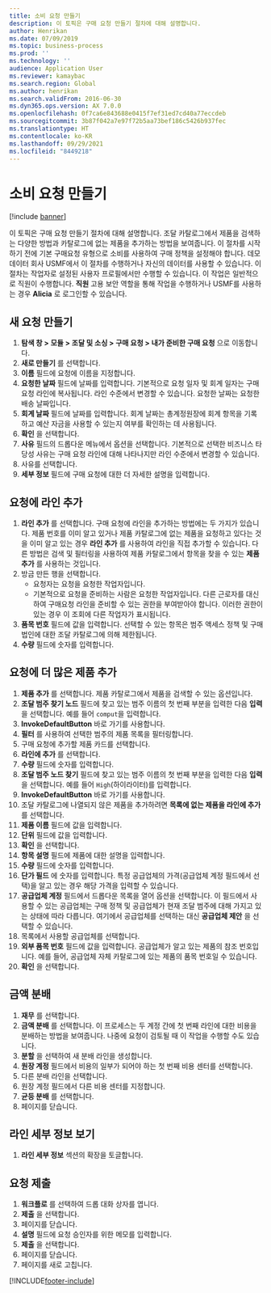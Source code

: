 ```yaml
---
title: 소비 요청 만들기
description: 이 토픽은 구매 요청 만들기 절차에 대해 설명합니다.
author: Henrikan
ms.date: 07/09/2019
ms.topic: business-process
ms.prod: ''
ms.technology: ''
audience: Application User
ms.reviewer: kamaybac
ms.search.region: Global
ms.author: henrikan
ms.search.validFrom: 2016-06-30
ms.dyn365.ops.version: AX 7.0.0
ms.openlocfilehash: 0f7ca6e843688e0415f7ef31ed7cd40a77eccdeb
ms.sourcegitcommit: 3b87f042a7e97f72b5aa73bef186c5426b937fec
ms.translationtype: HT
ms.contentlocale: ko-KR
ms.lasthandoff: 09/29/2021
ms.locfileid: "8449218"
---
```

# <a name="create-a-requisition-for-consumption"></a>소비 요청 만들기

[!include [banner](../../includes/banner.md)]

이 토픽은 구매 요청 만들기 절차에 대해 설명합니다. 조달 카탈로그에서 제품을 검색하는 다양한 방법과 카탈로그에 없는 제품을 추가하는 방법을 보여줍니다. 이 절차를 시작하기 전에 기본 구매요청 유형으로 소비를 사용하여 구매 정책을 설정해야 합니다. 데모 데이터 회사 USMF에서 이 절차를 수행하거나 자신의 데이터를 사용할 수 있습니다. 이 절차는 작업자로 설정된 사용자 프로필에서만 수행할 수 있습니다. 이 작업은 일반적으로 직원이 수행합니다. **직원** 고용 보안 역할을 통해 작업을 수행하거나 USMF를 사용하는 경우 **Alicia** 로 로그인할 수 있습니다.


## <a name="create-a-new-requisition"></a>새 요청 만들기
1. **탐색 창 > 모듈 > 조달 및 소싱 > 구매 요청 > 내가 준비한 구매 요청** 으로 이동합니다.
2. **새로 만들기** 를 선택합니다.
3. **이름** 필드에 요청에 이름을 지정합니다.
4. **요청한 날짜** 필드에 날짜를 입력합니다. 기본적으로 요청 일자 및 회계 일자는 구매 요청 라인에 복사됩니다. 라인 수준에서 변경할 수 있습니다. 요청한 날짜는 요청한 배송 날짜입니다.  
5. **회계 날짜** 필드에 날짜를 입력합니다. 회계 날짜는 총계정원장에 회계 항목을 기록하고 예산 자금을 사용할 수 있는지 여부를 확인하는 데 사용됩니다.  
6. **확인** 을 선택합니다.
7. **사유** 필드의 드롭다운 메뉴에서 옵션을 선택합니다. 기본적으로 선택한 비즈니스 타당성 사유는 구매 요청 라인에 대해 나타나지만 라인 수준에서 변경할 수 있습니다.  
8. 사유를 선택합니다.
9. **세부 정보** 필드에 구매 요청에 대한 더 자세한 설명을 입력합니다.

## <a name="add-a-line-to-the-requisition"></a>요청에 라인 추가
1. **라인 추가** 를 선택합니다. 구매 요청에 라인을 추가하는 방법에는 두 가지가 있습니다. 제품 번호를 이미 알고 있거나 제품 카탈로그에 없는 제품을 요청하고 있다는 것을 이미 알고 있는 경우 **라인 추가** 를 사용하여 라인을 직접 추가할 수 있습니다. 다른 방법은 검색 및 필터링을 사용하여 제품 카탈로그에서 항목을 찾을 수 있는 **제품 추가** 를 사용하는 것입니다.    
2. 방금 만든 행을 선택합니다.
    - 요청자는 요청을 요청한 작업자입니다.   
    - 기본적으로 요청을 준비하는 사람은 요청한 작업자입니다. 다른 근로자를 대신하여 구매요청 라인을 준비할 수 있는 권한을 부여받아야 합니다. 이러한 권한이 있는 경우 이 조회에 다른 작업자가 표시됩니다.  
3. **품목 번호** 필드에 값을 입력합니다. 선택할 수 있는 항목은 범주 액세스 정책 및 구매 법인에 대한 조달 카탈로그에 의해 제한됩니다.   
4. **수량** 필드에 숫자를 입력합니다.

## <a name="add-more-products-to-the-requisition"></a>요청에 더 많은 제품 추가
1. **제품 추가** 를 선택합니다. 제품 카탈로그에서 제품을 검색할 수 있는 옵션입니다.    
2. **조달 범주 찾기 노드** 필드에 찾고 있는 범주 이름의 첫 번째 부분을 입력한 다음 **입력** 을 선택합니다. 예를 들어 `comput`을 입력합니다.  
3. **InvokeDefaultButton** 바로 가기를 사용합니다.
4. **필터** 를 사용하여 선택한 범주의 제품 목록을 필터링합니다.
5. 구매 요청에 추가할 제품 카드를 선택합니다.
6. **라인에 추가** 를 선택합니다.
7. **수량** 필드에 숫자를 입력합니다.
8. **조달 범주 노드 찾기** 필드에 찾고 있는 범주 이름의 첫 번째 부분을 입력한 다음 **입력** 을 선택합니다. 예를 들어 `High`(하이라이터)를 입력합니다.  
9. **InvokeDefaultButton** 바로 가기를 사용합니다.
10. 조달 카탈로그에 나열되지 않은 제품을 추가하려면 **목록에 없는 제품을 라인에 추가** 를 선택합니다.
11. **제품 이름** 필드에 값을 입력합니다.
12. **단위** 필드에 값을 입력합니다.
13. **확인** 을 선택합니다.
14. **항목 설명** 필드에 제품에 대한 설명을 입력합니다.
15. **수량** 필드에 숫자를 입력합니다.
16. **단가 필드** 에 숫자를 입력합니다. 특정 공급업체의 가격(공급업체 계정 필드에서 선택)을 알고 있는 경우 해당 가격을 입력할 수 있습니다.   
17. **공급업체 계정** 필드에서 드롭다운 목록을 열어 옵션을 선택합니다. 이 필드에서 사용할 수 있는 공급업체는 구매 정책 및 공급업체가 현재 조달 범주에 대해 가지고 있는 상태에 따라 다릅니다. 여기에서 공급업체를 선택하는 대신 **공급업체 제안** 을 선택할 수 있습니다.    
18. 목록에서 사용할 공급업체를 선택합니다.
19. **외부 품목 번호** 필드에 값을 입력합니다. 공급업체가 알고 있는 제품의 참조 번호입니다. 예를 들어, 공급업체 자체 카탈로그에 있는 제품의 품목 번호일 수 있습니다.  
20. **확인** 을 선택합니다.

## <a name="distribute-amounts"></a>금액 분배
1. **재무** 를 선택합니다.
2. **금액 분배** 를 선택합니다. 이 프로세스는 두 계정 간에 첫 번째 라인에 대한 비용을 분배하는 방법을 보여줍니다. 나중에 요청이 검토될 때 이 작업을 수행할 수도 있습니다.  
3. **분할** 을 선택하여 새 분배 라인을 생성합니다.
4. **원장 계정** 필드에서 비용의 일부가 되어야 하는 첫 번째 비용 센터를 선택합니다.
5. 다른 분배 라인을 선택합니다.
6. 원장 계정 필드에서 다른 비용 센터를 지정합니다.
7. **균등 분배** 를 선택합니다.
8. 페이지를 닫습니다.

## <a name="view-line-details"></a>라인 세부 정보 보기
1. **라인 세부 정보** 섹션의 확장을 토글합니다.

## <a name="submit-the-requisition"></a>요청 제출
1. **워크플로** 를 선택하여 드롭 대화 상자를 엽니다.
2. **제출** 을 선택합니다.
3. 페이지를 닫습니다.
4. **설명** 필드에 요청 승인자를 위한 메모를 입력합니다.
5. **제출** 을 선택합니다.
6. 페이지를 닫습니다.
7. 페이지를 새로 고칩니다.



[!INCLUDE[footer-include](../../../includes/footer-banner.md)]